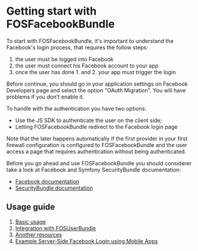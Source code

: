 Getting start with FOSFacebookBundle
====================================


To start with FOSFacebookBundle, it's important to understand the Facebook's login process, that requires the follow steps:

1. the user must be logged into Facebook
2. the user must connect his Facebook account to your app
3. once the user has done 1. and 2. your app must trigger the login

Before continue, you should go in your application settings on Facebook Developers page and select the option "OAuth Migration". You will have problems if you don't enable it.

To handle with the authentication you have two options:

* Use the JS SDK to authenticate the user on the client side;
* Letting FOSFacebookBundle redirect to the Facebook login page

Note that the later happens automatically if the first provider in your first
firewall configuration is configured to FOSFacebookBundle and the user access
a page that requires authentication without being authenticated.

Before you go ahead and use FOSFacebookBundle you should considerer take a look at Facebook and Symfony SecurityBundle documentation:
* [Facebook documentation](https://developers.facebook.com/docs/guides/web/)
* [SecurityBundle documentation](http://symfony.com/doc/current/book/security.html)



Usage guide
-----------

1. [Basic usage](https://github.com/FriendsOfSymfony/FOSFacebookBundle/blob/master/Resources/doc/1-basic-usage.md)
2. [Integration with FOSUserBundle](https://github.com/FriendsOfSymfony/FOSFacebookBundle/blob/master/Resources/doc/2-integration-with-fosuserbundle.md)
3. [Another resources](https://github.com/FriendsOfSymfony/FOSFacebookBundle/blob/master/Resources/doc/3-another-resources.md)
4. [Example Server-Side Facebook Login using Mobile Apps](https://github.com/FriendsOfSymfony/FOSFacebookBundle/blob/master/Resources/doc/4-example-server-side-facebook-login-using-mobile-apps.md)
